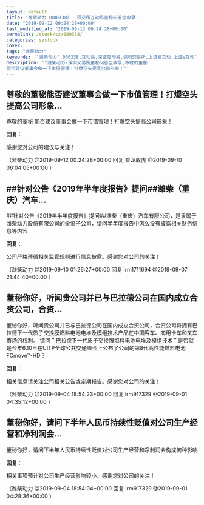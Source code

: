 ```yaml
---
layout: default
title: '潍柴动力（000338）- 深交所互动易董秘问答全收录'
date: "2019-09-12 00:24:28+00:00"
last_modified_at: "2019-09-12 00:24:28+00:00"
permalink: /stock/sz/000338/
categories: szstock
cover: 
tags: "潍柴动力"
keywords: '"潍柴动力",000338,互动易,深证互动易,深圳交易所,上证易互动,上证e互动'
description: '"潍柴动力-深圳交易所董秘问答全收录,尊敬的董秘
能否建议董事会做一下市值管理！打爆空头提高公司形象！"'
---
```


## 尊敬的董秘能否建议董事会做一下市值管理！打爆空头提高公司形象...

尊敬的董秘
能否建议董事会做一下市值管理！打爆空头提高公司形象！

**回复**：

感谢您对公司的建议与关注！ 

（潍柴动力  @2019-09-12 00:24:28+00:00 回复 乘龙驭虎  @2019-09-10 06:04:05+00:00 ）

## ##针对公告《2019年半年度报告》提问##潍柴（重庆）汽车...

##针对公告《2019年半年度报告》提问##潍柴（重庆）汽车有限公司，是隶属于潍柴动力股份有限公司的全资子公司，请问半年度报告中怎么没有披露相关财务信息等内容

**回复**：

公司严格遵循相关监管规则进行信息披露。感谢您对公司的关注！ 

（潍柴动力  @2019-09-10 01:26:27+00:00 回复 irm1711694  @2019-09-07 21:44:40+00:00 ）

## 董秘你好，听闻贵公司并已与巴拉德公司在国内成立合资公司，合资...

董秘你好，听闻贵公司并已与巴拉德公司在国内成立合资公司，合资公司将拥有巴拉德下一代质子交换膜燃料电池电堆及模组技术产品在中国客车、商用卡车和叉车市场的权利。
请问＂巴拉德下一代质子交换膜燃料电池电堆及模组技术＂是否就是今年6.10日在UITP全球公共交通峰会上公布了公司的第8代高性能燃料电池FCmove™-HD？

**回复**：

相关信息请关注公司相关公告或定期报告。感谢您对公司的关注！ 

（潍柴动力  @2019-09-04 18:54:23+00:00 回复 irm917329  @2019-09-01 04:35:12+00:00 ）

## 董秘你好，请问下半年人民币持续性贬值对公司生产经营和净利润会...

董秘你好，请问下半年人民币持续性贬值对公司生产经营和净利润会构成何种影响

**回复**：

相关事项预计对公司生产经营影响较小。感谢您对公司的关注！ 

（潍柴动力  @2019-09-04 18:54:04+00:00 回复 irm917329  @2019-09-01 04:28:36+00:00 ）

